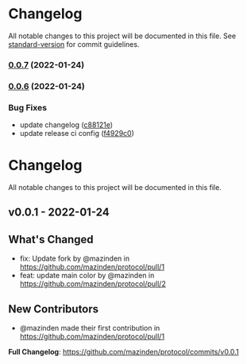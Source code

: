 # Changelog

All notable changes to this project will be documented in this file. See [standard-version](https://github.com/conventional-changelog/standard-version) for commit guidelines.

### [0.0.7](https://github.com/mazinden/protocol/compare/v0.0.6...v0.0.7) (2022-01-24)

### [0.0.6](https://github.com/mazinden/protocol/compare/v0.0.5...v0.0.6) (2022-01-24)


### Bug Fixes

* update changelog ([c88121e](https://github.com/mazinden/protocol/commit/c88121e05dab13e5f5380b3535cbc43d394cb2d6))
* update release ci config ([f4929c0](https://github.com/mazinden/protocol/commit/f4929c05b191b929d4bd8ce107ca358919b9bf56))

# Changelog

All notable changes to this project will be documented in this file.

## v0.0.1 - 2022-01-24

## What's Changed

- fix: Update fork by @mazinden in https://github.com/mazinden/protocol/pull/1
- feat: update main color by @mazinden in https://github.com/mazinden/protocol/pull/2

## New Contributors

- @mazinden made their first contribution in https://github.com/mazinden/protocol/pull/1

**Full Changelog**: https://github.com/mazinden/protocol/commits/v0.0.1

